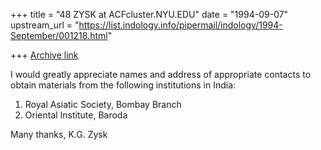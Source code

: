 +++
title = "48 ZYSK at ACFcluster.NYU.EDU"
date = "1994-09-07"
upstream_url = "https://list.indology.info/pipermail/indology/1994-September/001218.html"

+++
[Archive link](https://list.indology.info/pipermail/indology/1994-September/001218.html)

I would greatly appreciate names and address of appropriate
contacts to obtain materials from the following institutions
in India:

1. Royal Asiatic Society, Bombay Branch
2. Oriental Institute, Baroda

Many thanks,
K.G. Zysk





